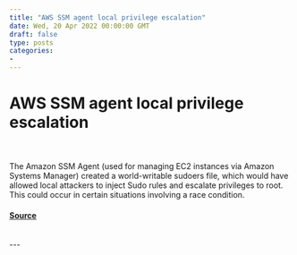 ```yaml
---
title: "AWS SSM agent local privilege escalation"
date: Wed, 20 Apr 2022 00:00:00 GMT
draft: false
type: posts
categories: 
- 
---
```

# AWS SSM agent local privilege escalation

<br/>

<br/>
The Amazon SSM Agent (used for managing EC2 instances via Amazon Systems Manager) created a world-writable sudoers file, which would have allowed local attackers to inject Sudo rules and escalate privileges to root. This could occur in certain situations involving a race condition.

#### [Source](https://www.cloudvulndb.org/cve-2022-29527)

<br/>
---
